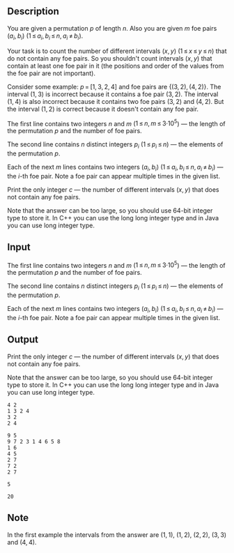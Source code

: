 ## Description

<div><p>You are given a permutation <span class="tex-span"><i>p</i></span> of length <span class="tex-span"><i>n</i></span>. Also you are given <span class="tex-span"><i>m</i></span> foe pairs <span class="tex-span">(<i>a</i><sub class="lower-index"><i>i</i></sub>, <i>b</i><sub class="lower-index"><i>i</i></sub>)</span> (<span class="tex-span">1 ≤ <i>a</i><sub class="lower-index"><i>i</i></sub>, <i>b</i><sub class="lower-index"><i>i</i></sub> ≤ <i>n</i>, <i>a</i><sub class="lower-index"><i>i</i></sub> ≠ <i>b</i><sub class="lower-index"><i>i</i></sub></span>). </p><p>Your task is to count the number of different intervals <span class="tex-span">(<i>x</i>, <i>y</i>)</span> (<span class="tex-span">1 ≤ <i>x</i> ≤ <i>y</i> ≤ <i>n</i></span>) that do not contain any foe pairs. So you shouldn't count intervals <span class="tex-span">(<i>x</i>, <i>y</i>)</span> that contain at least one foe pair in it (the positions and order of the values from the foe pair are not important).</p><p>Consider some example: <span class="tex-span"><i>p</i> = [1, 3, 2, 4]</span> and foe pairs are <span class="tex-span">{(3, 2), (4, 2)}</span>. The interval <span class="tex-span">(1, 3)</span> is incorrect because it contains a foe pair <span class="tex-span">(3, 2)</span>. The interval <span class="tex-span">(1, 4)</span> is also incorrect because it contains two foe pairs <span class="tex-span">(3, 2)</span> and <span class="tex-span">(4, 2)</span>. But the interval <span class="tex-span">(1, 2)</span> is correct because it doesn't contain any foe pair.</p></div><div class="input-specification"><p>The first line contains two integers <span class="tex-span"><i>n</i></span> and <span class="tex-span"><i>m</i></span> (<span class="tex-span">1 ≤ <i>n</i>, <i>m</i> ≤ 3·10<sup class="upper-index">5</sup></span>) — the length of the permutation <span class="tex-span"><i>p</i></span> and the number of foe pairs.</p><p>The second line contains <span class="tex-span"><i>n</i></span> distinct integers <span class="tex-span"><i>p</i><sub class="lower-index"><i>i</i></sub></span> (<span class="tex-span">1 ≤ <i>p</i><sub class="lower-index"><i>i</i></sub> ≤ <i>n</i></span>) — the elements of the permutation <span class="tex-span"><i>p</i></span>.</p><p>Each of the next <span class="tex-span"><i>m</i></span> lines contains two integers <span class="tex-span">(<i>a</i><sub class="lower-index"><i>i</i></sub>, <i>b</i><sub class="lower-index"><i>i</i></sub>)</span> (<span class="tex-span">1 ≤ <i>a</i><sub class="lower-index"><i>i</i></sub>, <i>b</i><sub class="lower-index"><i>i</i></sub> ≤ <i>n</i>, <i>a</i><sub class="lower-index"><i>i</i></sub> ≠ <i>b</i><sub class="lower-index"><i>i</i></sub></span>) — the <span class="tex-span"><i>i</i></span>-th foe pair. Note a foe pair can appear multiple times in the given list.</p></div><div class="output-specification"><p>Print the only integer <span class="tex-span"><i>c</i></span> — the number of different intervals <span class="tex-span">(<i>x</i>, <i>y</i>)</span> that does not contain any foe pairs.</p><p>Note that the answer can be too large, so you should use <span class="tex-span">64</span>-bit integer type to store it. In <span class="tex-font-style-tt">C++</span> you can use the <span class="tex-font-style-tt">long long</span> integer type and in <span class="tex-font-style-tt">Java</span> you can use <span class="tex-font-style-tt">long</span> integer type.</p></div>

## Input

<p>The first line contains two integers <span class="tex-span"><i>n</i></span> and <span class="tex-span"><i>m</i></span> (<span class="tex-span">1 ≤ <i>n</i>, <i>m</i> ≤ 3·10<sup class="upper-index">5</sup></span>) — the length of the permutation <span class="tex-span"><i>p</i></span> and the number of foe pairs.</p><p>The second line contains <span class="tex-span"><i>n</i></span> distinct integers <span class="tex-span"><i>p</i><sub class="lower-index"><i>i</i></sub></span> (<span class="tex-span">1 ≤ <i>p</i><sub class="lower-index"><i>i</i></sub> ≤ <i>n</i></span>) — the elements of the permutation <span class="tex-span"><i>p</i></span>.</p><p>Each of the next <span class="tex-span"><i>m</i></span> lines contains two integers <span class="tex-span">(<i>a</i><sub class="lower-index"><i>i</i></sub>, <i>b</i><sub class="lower-index"><i>i</i></sub>)</span> (<span class="tex-span">1 ≤ <i>a</i><sub class="lower-index"><i>i</i></sub>, <i>b</i><sub class="lower-index"><i>i</i></sub> ≤ <i>n</i>, <i>a</i><sub class="lower-index"><i>i</i></sub> ≠ <i>b</i><sub class="lower-index"><i>i</i></sub></span>) — the <span class="tex-span"><i>i</i></span>-th foe pair. Note a foe pair can appear multiple times in the given list.</p>

## Output

<p>Print the only integer <span class="tex-span"><i>c</i></span> — the number of different intervals <span class="tex-span">(<i>x</i>, <i>y</i>)</span> that does not contain any foe pairs.</p><p>Note that the answer can be too large, so you should use <span class="tex-span">64</span>-bit integer type to store it. In <span class="tex-font-style-tt">C++</span> you can use the <span class="tex-font-style-tt">long long</span> integer type and in <span class="tex-font-style-tt">Java</span> you can use <span class="tex-font-style-tt">long</span> integer type.</p>





```input1
4 2
1 3 2 4
3 2
2 4

```




```input2
9 5
9 7 2 3 1 4 6 5 8
1 6
4 5
2 7
7 2
2 7

```




```output1
5

```




```output2
20

```



## Note

<p>In the first example the intervals from the answer are <span class="tex-span">(1, 1)</span>, <span class="tex-span">(1, 2)</span>, <span class="tex-span">(2, 2)</span>, <span class="tex-span">(3, 3)</span> and <span class="tex-span">(4, 4)</span>.</p>
